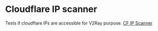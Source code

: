 # Cloudflare IP scanner
Tests if cloudflare IPs are accessible for V2Ray purpose.
[CF IP Scanner](https://scriptax.github.io/cfip/)